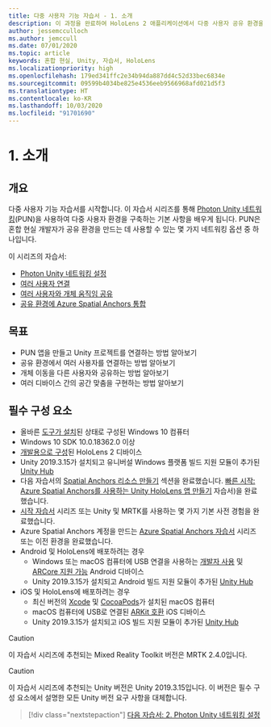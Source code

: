 ```yaml
---
title: 다중 사용자 기능 자습서 - 1. 소개
description: 이 과정을 완료하여 HoloLens 2 애플리케이션에서 다중 사용자 공유 환경을 구현하는 방법을 알아봅니다.
author: jessemcculloch
ms.author: jemccull
ms.date: 07/01/2020
ms.topic: article
keywords: 혼합 현실, Unity, 자습서, HoloLens
ms.localizationpriority: high
ms.openlocfilehash: 179ed341ffc2e34b94da887dd4c52d33bec6834e
ms.sourcegitcommit: 09599b4034be825e4536eeb9566968afd021d5f3
ms.translationtype: HT
ms.contentlocale: ko-KR
ms.lasthandoff: 10/03/2020
ms.locfileid: "91701690"
---
```

# <a name="1-introduction"></a>1. 소개

## <a name="overview"></a>개요

다중 사용자 기능 자습서를 시작합니다. 이 자습서 시리즈를 통해 <a href="https://www.photonengine.com/PUN" target="_blank">Photon Unity 네트워킹</a>(PUN)을 사용하여 다중 사용자 환경을 구축하는 기본 사항을 배우게 됩니다. PUN은 혼합 현실 개발자가 공유 환경을 만드는 데 사용할 수 있는 몇 가지 네트워킹 옵션 중 하나입니다.

이 시리즈의 자습서:

* [Photon Unity 네트워킹 설정](mr-learning-sharing-02.md)
* [여러 사용자 연결](mr-learning-sharing-03.md)
* [여러 사용자와 개체 움직임 공유](mr-learning-sharing-04.md)
* [공유 환경에 Azure Spatial Anchors 통합](mr-learning-sharing-05.md)

## <a name="objectives"></a>목표

* PUN 앱을 만들고 Unity 프로젝트를 연결하는 방법 알아보기
* 공유 환경에서 여러 사용자를 연결하는 방법 알아보기
* 개체 이동을 다른 사용자와 공유하는 방법 알아보기
* 여러 디바이스 간의 공간 맞춤을 구현하는 방법 알아보기

## <a name="prerequisites"></a>필수 구성 요소

* 올바른 [도구가 설치](../../install-the-tools.md)된 상태로 구성된 Windows 10 컴퓨터
* Windows 10 SDK 10.0.18362.0 이상
* [개발용으로 구성](../../platform-capabilities-and-apis/using-visual-studio.md#enabling-developer-mode)된 HoloLens 2 디바이스
* Unity 2019.3.15가 설치되고 유니버설 Windows 플랫폼 빌드 지원 모듈이 추가된 <a href="https://docs.unity3d.com/Manual/GettingStartedInstallingHub.html" target="_blank">Unity Hub</a>
* 다음 자습서의 [Spatial Anchors 리소스 만들기](https://docs.microsoft.com/azure/spatial-anchors/quickstarts/get-started-unity-hololens#create-a-spatial-anchors-resource) 섹션을 완료했습니다. [빠른 시작: Azure Spatial Anchors를 사용하는 Unity HoloLens 앱 만들기](https://docs.microsoft.com/azure/spatial-anchors/quickstarts/get-started-unity-hololens) 자습서)을 완료했습니다.
* [시작 자습서](mr-learning-base-01.md) 시리즈 또는 Unity 및 MRTK를 사용하는 몇 가지 기본 사전 경험을 완료했습니다.
* Azure Spatial Anchors 계정을 만드는 [Azure Spatial Anchors 자습서](mr-learning-asa-01.md) 시리즈 또는 이전 환경을 완료했습니다.
* Android 및 HoloLens에 배포하려는 경우
  * Windows 또는 macOS 컴퓨터에 USB 연결을 사용하는 <a href="https://developer.android.com/studio/debug/dev-options" target="_blank">개발자 사용</a> 및 <a href="https://developers.google.com/ar/discover/supported-devices" target="_blank">ARCore 지원 가능</a> Android 디바이스
  * Unity 2019.3.15가 설치되고 Android 빌드 지원 모듈이 추가된 <a href="https://docs.unity3d.com/Manual/GettingStartedInstallingHub.html" target="_blank">Unity Hub</a>
* iOS 및 HoloLens에 배포하려는 경우
  * 최신 버전의 <a href="https://geo.itunes.apple.com/us/app/xcode/id497799835?mt=12" target="_blank">Xcode</a> 및 <a href="https://cocoapods.org" target="_blank">CocoaPods</a>가 설치된 macOS 컴퓨터
  * macOS 컴퓨터에 USB로 연결된 <a href="https://developer.apple.com/documentation/arkit/verifying_device_support_and_user_permission" target="_blank">ARKit 호환</a> iOS 디바이스
  * Unity 2019.3.15가 설치되고 iOS 빌드 지원 모듈이 추가된 <a href="https://docs.unity3d.com/Manual/GettingStartedInstallingHub.html" target="_blank">Unity Hub</a>

> [!CAUTION]
> 이 자습서 시리즈에 추천되는 Mixed Reality Toolkit 버전은 MRTK 2.4.0입니다.

> [!CAUTION]
> 이 자습서 시리즈에 추천되는 Unity 버전은 Unity 2019.3.15입니다. 이 버전은 필수 구성 요소에서 설명한 모든 Unity 버전 요구 사항을 대체합니다.

> [!div class="nextstepaction"]
> [다음 자습서: 2. Photon Unity 네트워킹 설정](mr-learning-sharing-02.md)
